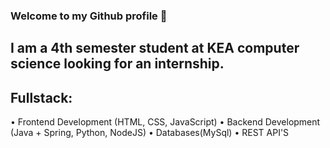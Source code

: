 ### Welcome to my Github profile 👋
## I am a 4th semester student at KEA computer science looking for an internship.


## Fullstack:
• Frontend Development (HTML, CSS, JavaScript)
• Backend Development (Java + Spring, Python, NodeJS)
• Databases(MySql)
• REST API'S
